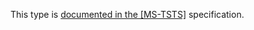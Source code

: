 This type is [documented in the [MS-TSTS]](https://learn.microsoft.com/en-us/openspecs/windows_protocols/ms-tsts/0b7240d8-7652-44c4-a7d2-098288cd9c29) specification.
